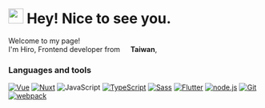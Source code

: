 <h1><img src="https://emojis.slackmojis.com/emojis/images/1531849430/4246/blob-sunglasses.gif?1531849430" width="30"/> Hey! Nice to see you.</h1>

<p>Welcome to my page!</br>
  I'm Hiro, Frontend developer from
  <img src="https://emojipedia-us.s3.dualstack.us-west-1.amazonaws.com/thumbs/120/joypixels/291/flag-taiwan_1f1f9-1f1fc.png" width="13"/>
  <b>Taiwan</b>,
</p>

<h3>Languages and tools</h3>

[![Vue](https://img.shields.io/badge/Vue-66CDAA?logo=vue.js&logoColor=white)](https://vuejs.org/)
[![Nuxt](https://img.shields.io/badge/Nuxt-008B8B?logo=nuxt.js&logoColor=white)](https://nuxtjs.org/)
![JavaScript](https://img.shields.io/badge/JavaScript-yellow?logo=JavaScript&logoColor=white)
[![TypeScript](https://img.shields.io/badge/TypeScript-blue?logo=typescript&logoColor=white)](https://www.typescriptlang.org/)
[![Sass](https://img.shields.io/badge/Sass-red?logo=sass&logoColor=white)](https://sass-lang.com/)
[![Flutter](https://img.shields.io/badge/Flutter-blue?logo=flutter)](https://flutter.dev/)
[![node.js](https://img.shields.io/badge/Node-success?logo=node.js&logoColor=white)](https://nodejs.org/en/)
[![Git](https://img.shields.io/badge/Git-lightgray?logo=git&logoColor=white)](https://git-scm.com/)
[![webpack](https://img.shields.io/badge/Webpack-blue?logo=webpack&logoColor=white)](https://webpack.js.org/)

<!-- <h3>Open source projects</h3> -->

